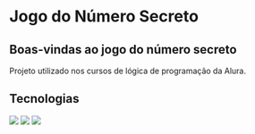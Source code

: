 <h1>Jogo do Número Secreto</h1>

<h2>Boas-vindas ao jogo do número secreto</h2>
<p>Projeto utilizado nos cursos de lógica de programação da Alura.</p>

## Tecnologias
<div>
<img src="https://delta-dev-software.fr/wp-content/uploads/2024/05/CSS-Logo.png">
<img src="https://wp.logos-download.com/wp-content/uploads/2017/07/HTML5_logo-700x700.png">
<img src="https://delta-dev-software.fr/wp-content/uploads/2024/05/CSS-Logo-1536x960.png">
</div>
